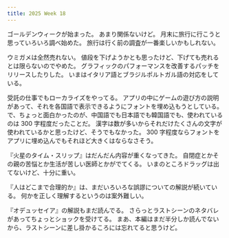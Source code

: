 ```yaml
---
title: 2025 Week 18
---
```


ゴールデンウィークが始まった。
あまり関係ないけど。
月末に旅行に行こうと思っていろいろ調べ始めた。
旅行は行く前の調査が一番楽しいかもしれない。

ウミガメは全然売れない。
値段を下げようかとも思ったけど、下げても売れるとは限らないのでやめた。
グラフィックのパフォーマンスを改善するパッチをリリースしたりした。
いまはイタリア語とブラジルポルトガル語の対応をしている。

受託の仕事でもローカライズをやってる。
アプリの中にゲームの遊び方の説明があって、それを各国語で表示できるようにフォントを埋め込もうとしている。
で、ちょっと面白かったのが、中国語でも日本語でも韓国語でも、使われているのは 300 字程度だったことだ。
漢字は数が多いからそれだけたくさんの文字が使われているかと思ったけど、そうでもなかった。
300 字程度ならフォントをアプリに埋め込んでもそれほど大きくはならなさそう。

『火星のタイム・スリップ』はだんだん内容が重くなってきた。
自閉症とかその親の苦悩とか生活が苦しい医師とかがでてくる。
いまのところドラッグは出てないけど、十分に重い。

『人はどこまで合理的か』は、まだいろいろな誤謬についての解説が続いている。
何かを正しく理解するというのは案外難しい。

『オデュッセイア』の解説もまだ読んでる。
さらっとラストシーンのネタバレがあってちょっとショックを受けてる。
まあ、本編はまだ半分しか読んでないから、ラストシーンに差し掛かるころには忘れてると思うけど。
